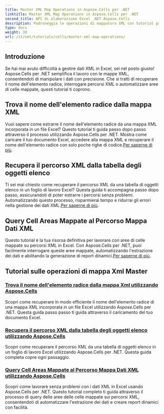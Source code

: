 ```yaml
---
title: Master XML Map Operations in Aspose.Cells per .NET
linktitle: Master XML Map Operations in Aspose.Cells per .NET
second_title: API di elaborazione Excel .NET Aspose.Cells
description: Padroneggia le operazioni di mappatura XML con tutorial passo dopo passo. Recupera elementi radice, interroga percorsi XML e mappa aree di celle in file Excel con facilità.
type: docs
weight: 30
url: /it/net/tutorials/cells/master-xml-map-operations/
---
```

## Introduzione

Se hai mai avuto difficoltà a gestire dati XML in Excel, sei nel posto giusto! Aspose.Cells per .NET semplifica il lavoro con le mappe XML, consentendoti di manipolare i dati con precisione. Che si tratti di recuperare il nome dell'elemento radice, interrogare percorsi XML o automatizzare aree di celle mappate, questi tutorial ti coprono.

## Trova il nome dell'elemento radice dalla mappa XML  
 Vuoi sapere come estrarre il nome dell'elemento radice da una mappa XML incorporata in un file Excel? Questo tutorial ti guida passo dopo passo attraverso il processo utilizzando Aspose.Cells per .NET. Mostra come caricare il tuo documento Excel, accedere alla mappa XML e recuperare il nome dell'elemento radice con solo poche righe di codice.[Per saperne di più](./find-root-element-name-from-xml-map/).

## Recupera il percorso XML dalla tabella degli oggetti elenco  
 Ti sei mai chiesto come recuperare il percorso XML da una tabella di oggetti elenco in un foglio di lavoro Excel? Questa guida ti accompagna passo dopo passo, assicurandoti di poter estrarre i percorsi senza problemi. Automatizzando questo processo, risparmierai tempo e ridurrai gli errori nella gestione dei dati XML.[Per saperne di più](./retrieve-xml-path-from-list-object-table/).

## Query Cell Areas Mappate al Percorso Mappa Dati XML  
 Questo tutorial è la tua risorsa definitiva per lavorare con aree di celle mappate su percorsi XML in Excel. Con Aspose.Cells per .NET, puoi facilmente interrogare queste aree mappate, automatizzando l'estrazione dei dati e abilitando la generazione di report dinamici.[Per saperne di più](./query-cell-areas-mapped-to-xml-data-map-path/).

## Tutorial sulle operazioni di mappa Xml Master
### [Trova il nome dell'elemento radice dalla mappa Xml utilizzando Aspose.Cells](./find-root-element-name-from-xml-map/)
Scopri come recuperare in modo efficiente il nome dell'elemento radice di una mappa XML incorporata in un file Excel utilizzando Aspose.Cells per .NET. Questa guida passo passo ti guida attraverso il caricamento del tuo documento Excel.
### [Recupera il percorso XML dalla tabella degli oggetti elenco utilizzando Aspose.Cells](./retrieve-xml-path-from-list-object-table/)
Scopri come recuperare il percorso XML da una tabella di oggetti elenco in un foglio di lavoro Excel utilizzando Aspose.Cells per .NET. Questa guida completa copre ogni passaggio.
### [Query Cell Areas Mappate al Percorso Mappa Dati XML utilizzando Aspose.Cells](./query-cell-areas-mapped-to-xml-data-map-path/)
Scopri come lavorare senza problemi con i dati XML in Excel usando Aspose.Cells per .NET. Questo tutorial completo ti guida attraverso il processo di query delle aree delle celle mappate sui percorsi XML, consentendoti di automatizzare l'estrazione dei dati e creare report dinamici con facilità.